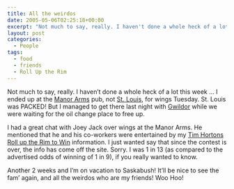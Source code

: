 ```yaml
---
title: All the weirdos
date: 2005-05-06T02:25:18+00:00
excerpt: "Not much to say, really. I haven't done a whole heck of a lot this week ... I ended up at the Manor Arms pub, not St."
layout: post
categories:
  - People
tags:
  - food
  - friends
  - Roll Up the Rim
---
```

Not much to say, really. I haven&#8217;t done a whole heck of a lot this week &#8230; I ended up at the [Manor Arms](http://torontopubs.com/pub/manorarms) pub, not [St. Louis](http://www.stlouiswings.com/), for wings Tuesday. St. Louis was PACKED! But I managed to get there last night with [Gwildor](http://gwild0r.tumblr.com/) while we were waiting for the oil change place to free up.

I had a great chat with Joey Jack over wings at the Manor Arms. He mentioned that he and his co-workers were entertained by my [Tim Hortons](http://www.timhortons.com/) [Roll up the Rim to Win](http://www.rolluptherimtowin.com/en/index.php) information. I just wanted say that since the contest is over, the info has come off the site. Sorry. I was 1 in 13 (as compared to the advertised odds of winning of 1 in 9), if you really wanted to know.

Another 2 weeks and I&#8217;m on vacation to Saskabush! It&#8217;ll be nice to see the fam&#8217; again, and all the weirdos who are my friends! Woo Hoo!